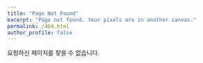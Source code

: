```yaml
---
title: "Page Not Found"
excerpt: "Page not found. Your pixels are in another canvas."
permalink: /404.html
author_profile: false
---
```


요청하신 페이지를 찾을 수 없습니다.

<script>
  var GOOG_FIXURL_LANG = 'en';
  var GOOG_FIXURL_SITE = 'https://sungmi67.github.io'
</script>
<script src="https://linkhelp.clients.google.com/tbproxy/lh/wm/fixurl.js">
</script>
